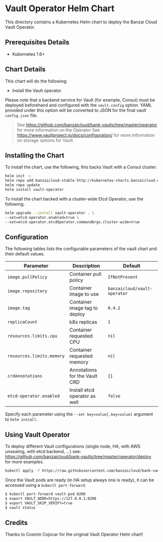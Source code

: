 # Vault Operator Helm Chart

This directory contains a Kubernetes Helm chart to deploy the Banzai Cloud Vault Operator.

## Prerequisites Details

* Kubernetes 1.6+

## Chart Details

This chart will do the following:

* Install the Vault operator

Please note that a backend service for Vault (for example, Consul) must
be deployed beforehand and configured with the `vault.config` option. YAML
provided under this option will be converted to JSON for the final vault
`config.json` file.

> See https://github.com/banzaicloud/bank-vaults/tree/master/operator for more information on the Operator
> See https://www.vaultproject.io/docs/configuration/ for more information on storage options for Vault.

## Installing the Chart

To install the chart, use the following, this backs Vault with a Consul cluster:

```bash
helm init -c
helm repo add banzaicloud-stable http://kubernetes-charts.banzaicloud.com/branch/master
helm repo update
helm install vault-operator
```

To install the chart backed with a cluster-wide Etcd Operator, use the following:

```bash
helm upgrade --install vault-operator . \
--set=etcd-operator.enabled=true \
--set=etcd-operator.etcdOperator.commandArgs.cluster-wide=true
```

## Configuration

The following tables lists the configurable parameters of the vault chart and their default values.

|       Parameter           |           Description               |                         Default                     |
|---------------------------|-------------------------------------|-----------------------------------------------------|
| `image.pullPolicy`        | Container pull policy               | `IfNotPresent`                                      |
| `image.repository`        | Container image to use              | `banzaicloud/vault-operator`                        |
| `image.tag`               | Container image tag to deploy       | `0.4.2`                                             |
| `replicaCount`            | k8s replicas                        | `1`                                                 |
| `resources.limits.cpu`    | Container requested CPU             | `nil`                                               |
| `resources.limits.memory` | Container requested memory          | `nil`                                               |
| `crdAnnotations`          | Annotations for the Vault CRD       | `{}`                                                |
| `etcd-operator.enabled`   | Install etcd operator as well       | `false`                                             |


Specify each parameter using the `--set key=value[,key=value]` argument to `helm install`.

## Using Vault Operator

To deploy different Vault configurations (single node, HA, with AWS unsealing, with etcd backend, ...) see: https://github.com/banzaicloud/bank-vaults/tree/master/operator/deploy for more examples.

```bash
kubectl apply -f https://raw.githubusercontent.com/banzaicloud/bank-vaults/master/operator/deploy/cr-etcd-ha.yaml
```

Once the Vault pods are ready (in HA setup always one is ready), it can be accessed using a `kubectl port-forward`:

```bash
$ kubectl port-forward vault-pod 8200
$ export VAULT_ADDR=https://127.0.0.1:8200
$ export VAULT_SKIP_VERIFY=true
$ vault status
```

## Credits

Thanks to Cosmin Cojocar for the original Vault Operator Helm chart!
